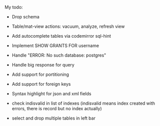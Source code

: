 My todo:

* Drop schema
* Table/mat-view actions: vacuum, analyze, refresh view
* Add autocomplete tables via codemirror sql-hint
* Implement SHOW GRANTS FOR username
* Handle "ERROR:  No such database: postgres"
* Handle big response for query
* Add support for portitioning
* Add support for foreign keys
* Syntax highlight for json and xml fields

* check indisvalid in list of indexes (indisvalid means index created with errors, there is record but no index actually)
* select and drop multiple tables in left bar